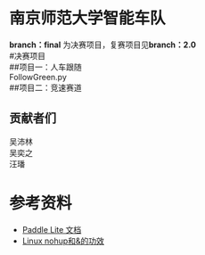 # 南京师范大学智能车队  
**branch：final** 为决赛项目，复赛项目见**branch：2.0**  
#决赛项目  
##项目一：人车跟随  
FollowGreen.py  
##项目二：竞速赛道  

## 贡献者们  
吴沛林  
吴奕之  
汪璠

# 参考资料
- [Paddle Lite 文档](https://paddle-lite.readthedocs.io/zh/latest/introduction/tech_highlights.html)
- [Linux nohup和&的功效](https://www.cnblogs.com/laoyeye/p/9346330.html)  
